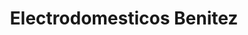 ---
title: "Electrodomesticos Benitez"
url: /san-miguel/electrodomesticos-benitez/
shop: electrónica
---